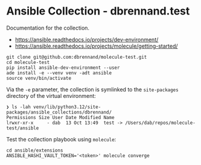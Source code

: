 # Ansible Collection - dbrennand.test

Documentation for the collection.

- https://ansible.readthedocs.io/projects/dev-environment/
- https://ansible.readthedocs.io/projects/molecule/getting-started/

```
git clone git@github.com:dbrennand/molecule-test.git
cd molecule-test
pip install ansible-dev-environment --user
ade install -e --venv venv -adt ansible
source venv/bin/activate
```

Via the `-e` parameter, the collection is symlinked to the `site-packages` directory of the virtual environment:

```
❯ ls -lah venv/lib/python3.12/site-packages/ansible_collections/dbrennand/
Permissions Size User Date Modified Name
lrwxr-xr-x     - dab  13 Oct 13:49  test -> /Users/dab/repos/molecule-test/ansible
```

Test the collection playbook using `molecule`:

```
cd ansible/extensions
ANSIBLE_HASHI_VAULT_TOKEN='<token>' molecule converge
```
